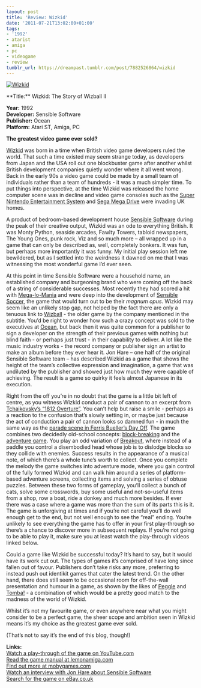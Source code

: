 ```yaml
---
layout: post
title: 'Review: Wizkid'
date: '2011-07-21T13:02:00+01:00'
tags:
- '1992'
- atarist
- amiga
- pc
- videogame
- review
tumblr_url: https://dreampast.tumblr.com/post/7882526864/wizkid
---
```

[![Wizkid](https://64.media.tumblr.com/tumblr_lo8v27iIHY1qbfpni.png)](http://dreampast.tumblr.com/post/7882526864/wizkid)  
<!-- more --> **Title:** Wizkid: The Story of Wizball II  
**Year:** 1992  
**Developer:** Sensible Software  
**Publisher:** Ocean  
**Platform:** Atari ST, Amiga, PC

**The greatest video game ever sold?**

[Wizkid](http://www.mobygames.com/game/wizkid-the-story-of-wizball-ii) was born in a time when British video game developers ruled the world. That such a time existed may seem strange today, as developers from Japan and the USA roll out one blockbuster game after another whilst British development companies quietly wonder where it all went wrong. Back in the early 90s a video game could be made by a small team of individuals rather than a team of hundreds - it was a much simpler time. To put things into perspective, at the time Wizkid was released the home computer scene was in decline and video game consoles such as the [Super Nintendo Entertainment System](http://en.wikipedia.org/wiki/Super_Nintendo_Entertainment_System) and [Sega Mega Drive](http://en.wikipedia.org/wiki/Mega_Drive) were invading UK homes.

A product of bedroom-based development house [Sensible Software](http://en.wikipedia.org/wiki/Sensible_Software) during the peak of their creative output, Wizkid was an ode to everything British. It was Monty Python, seaside arcades, Fawlty Towers, tabloid newspapers, The Young Ones, punk rock, Viz and so much more – all wrapped up in a game that can only be described as, well, completely bonkers. It was fun, but perhaps more importantly it was funny. My initial play session left me bewildered, but as I settled into the weirdness it dawned on me that I was witnessing the most wonderful game I’d ever seen.

At this point in time Sensible Software were a household name, an established company and burgeoning brand who were coming off the back of a string of considerable successes. Most recently they had scored a hit with [Mega-lo-Mania](http://www.mobygames.com/game/mega-lo-mania) and were deep into the development of [Sensible Soccer](http://www.mobygames.com/game/championship-soccer-94), the game that would turn out to be their _magnum opus_. Wizkid may seem like an unlikely stop gap, not helped by the fact there are only a tenuous link to [Wizball](http://www.mobygames.com/game/wizball) - the older game by the company mentioned in the subtitle. You’d be right to wonder how such a crazy concept was sold to the executives at [Ocean](http://en.wikipedia.org/wiki/Ocean_Software), but back then it was quite common for a publisher to sign a developer on the strength of their previous games with nothing but blind faith - or perhaps just trust - in their capability to deliver. A lot like the music industry works - the record company or publisher sign an artist to make an album before they ever hear it. Jon Hare – one half of the original Sensible Software team – has described Wizkid as a game that shows the height of the team’s collective expression and imagination, a game that was undiluted by the publisher and showed just how much they were capable of achieving. The result is a game so quirky it feels almost Japanese in its execution.

Right from the off you’re in no doubt that the game is a little bit left of centre, as you witness Wizkid conduct a pair of cannon to an excerpt from [Tchaikovsky’s “1812 Overture”](http://en.wikipedia.org/wiki/1812_Overture). You can’t help but raise a smile - perhaps as a reaction to the confusion that’s slowly setting in, or maybe just because the act of conduction a pair of cannon looks so damned fun - in much the same way as the [parade scene in Ferris Bueller’s Day Off](http://www.youtube.com/watch?v=vltUWa_tOhE). The game combines two decidedly old-school concepts: [block-breaking](http://www.mobygames.com/game-group/breakout-variants) and the [adventure game](http://www.mobygames.com/genre/sheet/adventure/). You play an odd variation of [Breakout](http://www.mobygames.com/game/breakout), where instead of a paddle you control a disembodied head whose job is to dislodge blocks so they collide with enemies. Success results in the appearance of a musical note, of which there’s a whole tune’s worth to collect. Once you complete the melody the game switches into adventure mode, where you gain control of the fully formed Wizkid and can walk him around a series of platform-based adventure screens, collecting items and solving a series of obtuse puzzles. Between these two forms of gameplay, you’ll collect a bunch of cats, solve some crosswords, buy some useful and not-so-useful items from a shop, row a boat, ride a donkey and much more besides. If ever there was a case where a game was more than the sum of its parts this is it. The game is unforgiving at times and if you’re not careful you’ll do well enough get to the end, but not well enough to see the “real” ending. You’re unlikely to see everything the game has to offer in your first play-through so there’s a chance to discover more in subsequent replays. If you’re not going to be able to play it, make sure you at least watch the play-through videos linked below.

Could a game like Wizkid be successful today? It’s hard to say, but it would have its work cut out. The types of games it’s comprised of have long since fallen out of favour. Publishers don’t take risks any more, preferring to instead push out identikit games that cater the latest trend. On the other hand, there does still seem to be occasional room for off-the-wall presentation and humour in a game, as shown by the likes of [Peggle](http://www.mobygames.com/game/peggle) and [Tomba!](http://dreampast.tumblr.com/post/1366212373/tomba) - a combination of which would be a pretty good match to the madness of the world of Wizkid.

Whilst it’s not my favourite game, or even anywhere near what you might consider to be a perfect game, the sheer scope and ambition seen in Wizkid means it’s my choice as the greatest game ever sold.

(That’s not to say it’s the end of this blog, though!)

**Links:**  
[Watch a play-through of the game on YouTube.com](http://www.youtube.com/playlist?list=PL9A3F29BDCF2E48AF)  
[Read the game manual at lemonamiga.com](http://www.lemonamiga.com/games/docs.php?id=1805)  
[Find out more at mobygames.com](http://www.mobygames.com/game/wizkid-the-story-of-wizball-ii)  
[Watch an interview with Jon Hare about Sensible Software](http://www.youtube.com/watch?v=oJxnXyBwXYw)  
[Search for the game on eBay.co.uk](http://video-games.shop.ebay.co.uk/i.html?_nkw=wizkid)

